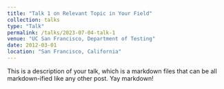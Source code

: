 ```yaml
---
title: "Talk 1 on Relevant Topic in Your Field"
collection: talks
type: "Talk"
permalink: /talks/2023-07-04-talk-1
venue: "UC San Francisco, Department of Testing"
date: 2012-03-01
location: "San Francisco, California"
---
```


This is a description of your talk, which is a markdown files that can be all markdown-ified like any other post. Yay markdown!
